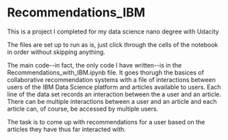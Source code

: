 # Recommendations_IBM
This is a project I completed for my data science nano degree with Udacity

The files are set up to run as is, just click through the cells of the notebook in order without skipping anything. 

The main code--in fact, the only code I have written--is in the Recommendations_with_IBM.ipynb file. It goes thorugh the basices of collaborative recommendation systems with a file of interactions between users of the IBM Data Science platform and articles available to users. Each line of the data set records an interaction between the a user and an article. There can be multiple interactions between a user and an article and each article can, of course, be accessed by multiple users. 

The task is to come up with recommendations for a user based on the articles they have thus far interacted with. 
